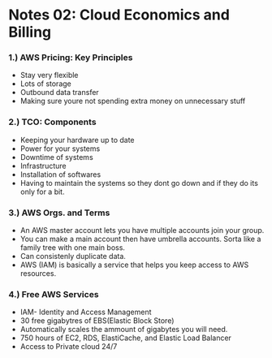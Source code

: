 # Notes 02: Cloud Economics and Billing

### 1.) AWS Pricing: Key Principles
* Stay very flexible 
* Lots of storage
* Outbound data transfer
* Making sure youre not spending extra money on unnecessary stuff

### 2.) TCO: Components
* Keeping your hardware up to date
* Power for your systems
* Downtime of systems
* Infrastructure 
* Installation of softwares
* Having to maintain the systems so they dont go down and if they do its only for a bit.
### 3.) AWS Orgs. and Terms
* An AWS master account lets you have multiple accounts join your group.
* You can make a main account then have umbrella accounts. Sorta like a family tree with one main boss.
* Can consistenly duplicate data.
* AWS (IAM) is basically a service that helps you keep access to AWS resources.

### 4.) Free AWS Services
* IAM- Identity and Access Management
* 30 free gigabytres of EBS(Elastic Block Store)
* Automatically scales the ammount of gigabytes you will need. 
* 750 hours of EC2, RDS, ElastiCache, and Elastic Load Balancer
* Access to Private cloud 24/7


